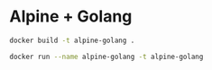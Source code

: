 # Alpine + Golang

```bash
docker build -t alpine-golang .
```

```bash
docker run --name alpine-golang -t alpine-golang
```